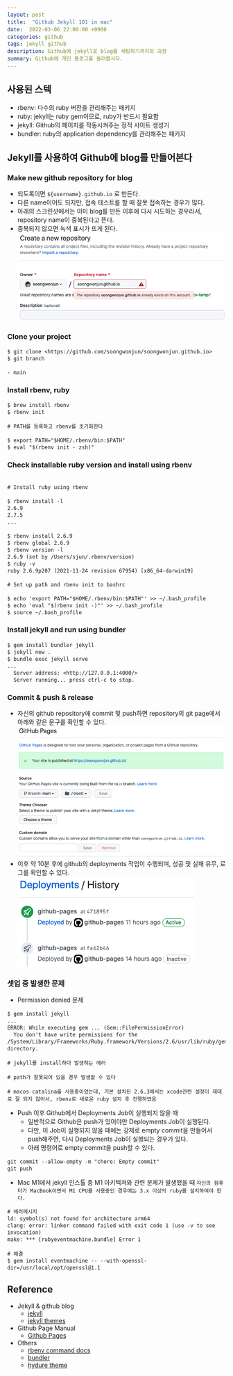 ```yaml
---
layout: post
title:  "Github Jekyll 101 in mac"
date:  2022-03-06 22:00:00 +0900
categories: github
tags: jekyll github
description: Github에 jekyll로 blog를 세팅하기까지의 과정
summary: Github에 개인 블로그를 올려봅시다.
---
```


## 사용된 스텍

- rbenv: 다수의 ruby 버전을 관리해주는 패키지
- ruby: jekyll는 ruby gem이므로, ruby가 반드시 필요함
- jekyll: Github의 페이지를 작동시켜주는 정적 사이트 생성기
- bundler: ruby의 application dependency를 관리해주는 패키지

## Jekyll를 사용하여 Github에 blog를 만들어본다

### Make new github repository for blog

- 되도록이면 `${username}.github.io` 로 만든다.
- 다른 name이어도 되지만, 접속 테스트를 할 때 잘못 접속하는 경우가 많다.
- 아래의 스크린샷에서는 이미 blog를 만든 이후에 다시 시도하는 경우라서, repository name이 중복된다고 뜬다.
- 중복되지 않으면 녹색 표시가 뜨게 된다.
![Github_Blog_Create_Repository](/images/20220306/create_repository.png)

### Clone your project

```terminal
$ git clone <https://github.com/soongwonjun/soongwonjun.github.io>
$ git branch

- main

```

### Install rbenv, ruby

```terminal
$ brew install rbenv
$ rbenv init

# PATH를 등록하고 rbenv를 초기화한다

$ export PATH="$HOME/.rbenv/bin:$PATH"
$ eval "$(rbenv init - zsh)"
```

### Check installable ruby version and install using rbenv

```terminal

# Install ruby using rbenv

$ rbenv install -l
2.6.9
2.7.5
...

$ rbenv install 2.6.9
$ rbenv global 2.6.9
$ rbenv version -l
2.6.9 (set by /Users/sjun/.rbenv/version)
$ ruby -v
ruby 2.6.9p207 (2021-11-24 revision 67954) [x86_64-darwin19]

# Set up path and rbenv init to bashrc

$ echo 'export PATH="$HOME/.rbenv/bin:$PATH"' >> ~/.bash_profile
$ echo 'eval "$(rbenv init -)"' >> ~/.bash_profile
$ source ~/.bash_profile

```

### Install jekyll and run using bundler

```terminal
$ gem install bundler jekyll
$ jekyll new .
$ bundle exec jekyll serve
...
  Server address: <http://127.0.0.1:4000/>
  Server running... press ctrl-c to stop.
```

### Commit & push & release

- 자신의 github repository에 commit 및 push하면 repository의 git page에서 아래와 같은 문구를 확인할 수 있다.
![Github_Blog_Release_Page](/images/20220306/release_page.png)
- 이후 약 10분 후에 github의 deployments 작업이 수행되며, 성공 및 실패 유무, 로그를 확인할 수 있다.
![Github_Blog_Deployments](/images/20220306/deployments.png)

### 셋업 중 발생한 문제

- Permission denied 문제

```terminal
$ gem install jekyll
...
ERROR: While executing gem ... (Gem::FilePermissionError)
  You don't have write permissions for the /System/Library/Frameworks/Ruby.framework/Versions/2.6/usr/lib/ruby/gems/2.6.0 directory.

# jekyll를 install하다 발생하는 에러

# path가 잘못되어 있을 경우 발생할 수 있다

# macos catalina를 사용중이었는데, 기본 설치된 2.6.3에서는 xcode관련 설정이 제대로 잘 되지 않아서, rbenv로 새로운 ruby 설치 후 진행하였음

```

- Push 이후 Github에서 Deployments Job이 실행되지 않을 때
  - 일반적으로 Github은 push가 있어야만 Deployments Job이 실행된다.
  - 다만, 이 Job이 실행되지 않을 때에는 강제로 empty commit을 만들어서 push해주면, 다시 Deployments Job이 실행되는 경우가 있다.
  - 아래 명령어로 empty commit을 push할 수 있다.

```terminal
git commit --allow-empty -m "chore: Empty commit"
git push
```

- Mac M1에서 jekyll 인스톨 중 M1 아키텍쳐와 관련 문제가 발생했을 때
`자신의 컴퓨터가 MacBook이면서 M1 CPU를 사용중인 경우에는 3.x 이상의 ruby를 설치하여야 한다.`

```terminal
# 에러메시지
ld: symbol(s) not found for architecture arm64
clang: error: linker command failed with exit code 1 (use -v to see invocation)
make: *** [rubyeventmachine.bundle] Error 1

# 해결
$ gem install eventmachine -- --with-openssl-dir=/usr/local/opt/openssl@1.1
```

## Reference

- Jekyll & github blog
  - [jekyll](https://jekyllrb-ko.github.io)
  - [jekyll themes](http://jekyllthemes.org/)
- Github Page Manual
  - [Github Pages](https://docs.github.com/en/pages)
- Others
  - [rbenv command docs](https://github.com/rbenv/rbenv#command-reference)
  - [bundler](https://bundler.io/)
  - [hydure theme](https://github.com/zivong/jekyll-theme-hydure)
